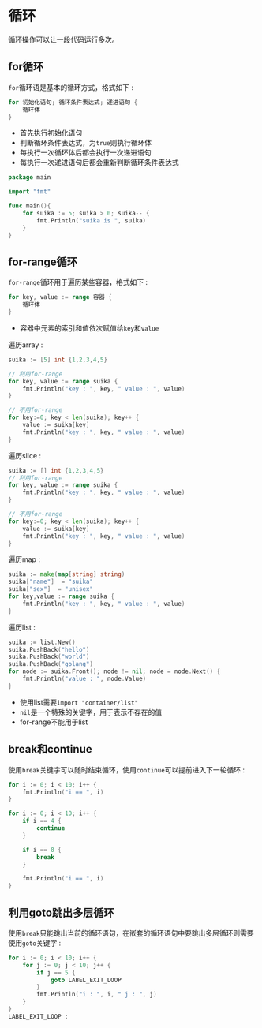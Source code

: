 # 循环
循环操作可以让一段代码运行多次。  

## for循环
`for`循环语是基本的循环方式，格式如下 :  
```Go
for 初始化语句; 循环条件表达式; 递进语句 {
    循环体
}
```
* 首先执行初始化语句
* 判断循环条件表达式，为`true`则执行循环体
* 每执行一次循环体后都会执行一次递进语句
* 每执行一次递进语句后都会重新判断循环条件表达式

```Go
package main

import "fmt"

func main(){
    for suika := 5; suika > 0; suika-- {
        fmt.Println("suika is ", suika)
    }
}
```

## for-range循环
`for-range`循环用于遍历某些容器，格式如下 :  
```Go
for key, value := range 容器 {
    循环体
}
```
* 容器中元素的索引和值依次赋值给`key`和`value`

遍历array :  
```Go
suika := [5] int {1,2,3,4,5}

// 利用for-range
for key, value := range suika {
    fmt.Println("key : ", key, " value : ", value)
}

// 不用for-range
for key:=0; key < len(suika); key++ {
    value := suika[key]
    fmt.Println("key : ", key, " value : ", value)
}
```

遍历slice :  
```Go
suika := [] int {1,2,3,4,5}
// 利用for-range
for key, value := range suika {
    fmt.Println("key : ", key, " value : ", value)
}

// 不用for-range
for key:=0; key < len(suika); key++ {
    value := suika[key]
    fmt.Println("key : ", key, " value : ", value)
}
```

遍历map :  
```Go
suika := make(map[string] string)
suika["name"]  = "suika"
suika["sex"]  = "unisex"
for key,value := range suika {
    fmt.Println("key : ", key, " value : ", value)
}
```

遍历list :  
```Go
suika := list.New()
suika.PushBack("hello")
suika.PushBack("world")
suika.PushBack("golang")
for node := suika.Front(); node != nil; node = node.Next() {
    fmt.Println("value : ", node.Value)
}
```
* 使用list需要`import "container/list"`
* `nil`是一个特殊的关键字，用于表示不存在的值
* for-range不能用于list

## break和continue
使用`break`关键字可以随时结束循环，使用`continue`可以提前进入下一轮循环 :  
```Go
for i := 0; i < 10; i++ {
    fmt.Println("i == ", i)
}

for i := 0; i < 10; i++ {
    if i == 4 {
        continue
    }

    if i == 8 {
        break
    }

    fmt.Println("i == ", i)
}
```

## 利用goto跳出多层循环
使用`break`只能跳出当前的循环语句，在嵌套的循环语句中要跳出多层循环则需要使用`goto`关键字 :  
```Go
for i := 0; i < 10; i++ {
    for j := 0; j < 10; j++ {
        if j == 5 {
            goto LABEL_EXIT_LOOP
        }
        fmt.Println("i : ", i, " j : ", j)
    }
}
LABEL_EXIT_LOOP : 
```